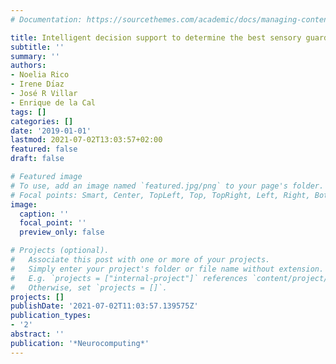 ```yaml
---
# Documentation: https://sourcethemes.com/academic/docs/managing-content/

title: Intelligent decision support to determine the best sensory guardrail locations
subtitle: ''
summary: ''
authors:
- Noelia Rico
- Irene Dı́az
- José R Villar
- Enrique de la Cal
tags: []
categories: []
date: '2019-01-01'
lastmod: 2021-07-02T13:03:57+02:00
featured: false
draft: false

# Featured image
# To use, add an image named `featured.jpg/png` to your page's folder.
# Focal points: Smart, Center, TopLeft, Top, TopRight, Left, Right, BottomLeft, Bottom, BottomRight.
image:
  caption: ''
  focal_point: ''
  preview_only: false

# Projects (optional).
#   Associate this post with one or more of your projects.
#   Simply enter your project's folder or file name without extension.
#   E.g. `projects = ["internal-project"]` references `content/project/deep-learning/index.md`.
#   Otherwise, set `projects = []`.
projects: []
publishDate: '2021-07-02T11:03:57.139575Z'
publication_types:
- '2'
abstract: ''
publication: '*Neurocomputing*'
---
```

